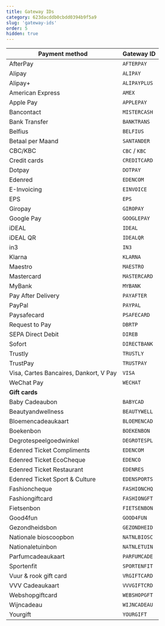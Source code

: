 ```yaml
---
title: Gateway IDs
category: 623dacddb0cbdd0394b9f5a9
slug: 'gateway-ids'
order: 5
hidden: true
---
```


| Payment method                         | Gateway ID    |
| -------------------------------------- | ------------- |
| AfterPay                               | `AFTERPAY`    |
| Alipay                                 | `ALIPAY`      |
| Alipay+                                | `ALIPAYPLUS`  |
| American Express                       | `AMEX`        |
| Apple Pay                              | `APPLEPAY`    |
| Bancontact                             | `MISTERCASH`  |
| Bank Transfer                          | `BANKTRANS`   |
| Belfius                                | `BELFIUS`     |
| Betaal per Maand                       | `SANTANDER`   |
| CBC/KBC                                | `CBC` / `KBC` |
| Credit cards                           | `CREDITCARD`  |
| Dotpay                                 | `DOTPAY`      |
| Edenred                                | `EDENCOM`     |
| E-Invoicing                            | `EINVOICE`    |
| EPS                                    | `EPS`         |
| Giropay                                | `GIROPAY`     |
| Google Pay                             | `GOOGLEPAY`   |
| iDEAL                                  | `IDEAL`       |
| iDEAL QR                               | `IDEALQR`     |
| in3                                    | `IN3`         |
| Klarna                                 | `KLARNA`      |
| Maestro                                | `MAESTRO`     |
| Mastercard                             | `MASTERCARD`  |
| MyBank                                 | `MYBANK`      |
| Pay After Delivery                     | `PAYAFTER`    |
| PayPal                                 | `PAYPAL`      |
| Paysafecard                            | `PSAFECARD`   |
| Request to Pay                         | `DBRTP`       |
| SEPA Direct Debit                      | `DIREB`       |
| Sofort                                 | `DIRECTBANK`  |
| Trustly                                | `TRUSTLY`     |
| TrustPay                               | `TRUSTPAY`    |
| Visa, Cartes Bancaires, Dankort, V Pay | `VISA`        |
| WeChat Pay                             | `WECHAT`      |
| **Gift cards**                         |               |
| Baby Cadeaubon                         | `BABYCAD`     |
| Beautyandwellness                      | `BEAUTYWELL`  |
| Bloemencadeaukaart                     | `BLOEMENCAD`  |
| Boekenbon                              | `BOEKENBON`   |
| Degrotespeelgoedwinkel                 | `DEGROTESPL`  |
| Edenred Ticket Compliments             | `EDENCOM`     |
| Edenred Ticket EcoCheque               | `EDENCO`      |
| Edenred Ticket Restaurant              | `EDENRES`     |
| Edenred Ticket Sport & Culture         | `EDENSPORTS`  |
| Fashioncheque                          | `FASHIONCHQ`  |
| Fashiongiftcard                        | `FASHIONGFT`  |
| Fietsenbon                             | `FIETSENBON`  |
| Good4fun                               | `GOOD4FUN`    |
| Gezondheidsbon                         | `GEZONDHEID`  |
| Nationale bioscoopbon                  | `NATNLBIOSC`  |
| Nationaletuinbon                       | `NATNLETUIN`  |
| Parfumcadeaukaart                      | `PARFUMCADE`  |
| Sportenfit                             | `SPORTENFIT`  |
| Vuur & rook gift card                  | `VRGIFTCARD`  |
| VVV Cadeaukaart                        | `VVVGIFTCRD`  |
| Webshopgiftcard                        | `WEBSHOPGFT`  |
| Wijncadeau                             | `WIJNCADEAU`  |
| Yourgift                               | `YOURGIFT`    |